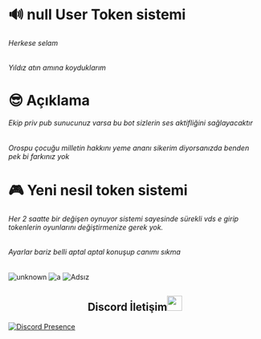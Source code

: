 # 🔊 null User Token sistemi
######  Herkese selam
######  Yıldız atın amına koyduklarım

# 😎 Açıklama

###### Ekip priv pub sunucunuz varsa bu bot sizlerin ses aktifliğini sağlayacaktır 
###### Orospu çocuğu milletin hakkını yeme ananı sikerim diyorsanızda benden pek bi farkınız yok

# 🎮 Yeni nesil token sistemi

###### Her 2 saatte bir değişen oynuyor sistemi sayesinde sürekli vds e girip tokenlerin oyunlarını değiştirmenize gerek yok.
###### Ayarlar bariz belli aptal aptal konuşup canımı sıkma 

![unknown](https://user-images.githubusercontent.com/60463845/151648850-21f54ab9-e7fe-411d-871c-e48acd6788ab.png)
![a](https://user-images.githubusercontent.com/60463845/151648852-dad7ff5b-1a11-4626-bf45-68c2226d5153.png)
![Adsız](https://user-images.githubusercontent.com/60463845/151648833-61811f71-ac07-4557-a2f8-acd330d081e6.png)

 

<h2 align="center">Discord İletişim<img src="https://raw.githubusercontent.com/iampavangandhi/iampavangandhi/master/gifs/Hi.gif" width="30px"> </h2>

[![Discord Presence](https://lanyard-profile-readme.vercel.app/api/311625016276025364?hideDiscrim=true)](https://discord.com/users/311625016276025364)
